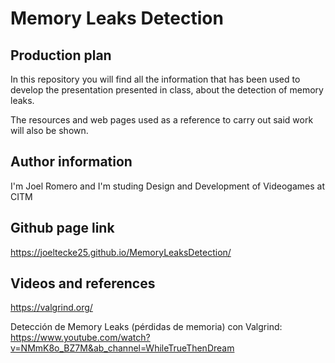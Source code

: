 # Memory Leaks Detection

## Production plan

In this repository you will find all the information that has been used to develop the presentation presented in class, about the detection of memory leaks.

The resources and web pages used as a reference to carry out said work will also be shown.

## Author information

I'm Joel Romero and I'm studing Design and Development of Videogames at CITM

## Github page link

https://joeltecke25.github.io/MemoryLeaksDetection/

## Videos and references

https://valgrind.org/



Detección de Memory Leaks (pérdidas de memoria) con Valgrind:  
https://www.youtube.com/watch?v=NMmK8o_BZ7M&ab_channel=WhileTrueThenDream
